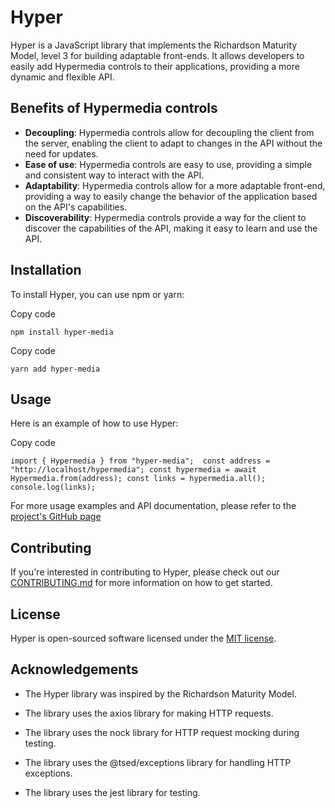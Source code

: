 Hyper
=====

Hyper is a JavaScript library that implements the Richardson Maturity Model, level 3 for building adaptable front-ends. It allows developers to easily add Hypermedia controls to their applications, providing a more dynamic and flexible API.

Benefits of Hypermedia controls
-------------------------------

*   **Decoupling**: Hypermedia controls allow for decoupling the client from the server, enabling the client to adapt to changes in the API without the need for updates.
*   **Ease of use**: Hypermedia controls are easy to use, providing a simple and consistent way to interact with the API.
*   **Adaptability**: Hypermedia controls allow for a more adaptable front-end, providing a way to easily change the behavior of the application based on the API's capabilities.
*   **Discoverability**: Hypermedia controls provide a way for the client to discover the capabilities of the API, making it easy to learn and use the API.
    

Installation
------------

To install Hyper, you can use npm or yarn:

Copy code

`npm install hyper-media`

Copy code

`yarn add hyper-media`

Usage
-----

Here is an example of how to use Hyper:

Copy code

`import { Hypermedia } from "hyper-media";  const address = "http://localhost/hypermedia"; const hypermedia = await Hypermedia.from(address); const links = hypermedia.all(); console.log(links);`

For more usage examples and API documentation, please refer to the [project's GitHub page](https://github.com/jcfigueiredo/hyper)

Contributing
------------

If you're interested in contributing to Hyper, please check out our [CONTRIBUTING.md](https://github.com/jcfigueiredo/hyper/blob/main/CONTRIBUTING.md) for more information on how to get started.

License
-------

Hyper is open-sourced software licensed under the [MIT license](https://github.com/jcfigueiredo/hyper/blob/main/LICENSE).

Acknowledgements
----------------

*   The Hyper library was inspired by the Richardson Maturity Model.
    
*   The library uses the axios library for making HTTP requests.
    
*   The library uses the nock library for HTTP request mocking during testing.
    
*   The library uses the @tsed/exceptions library for handling HTTP exceptions.
    
*   The library uses the jest library for testing.